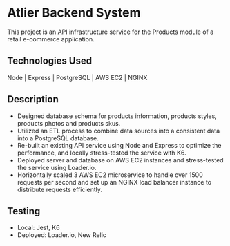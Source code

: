 # Atlier Backend System

This project is an API infrastructure service for the Products module of a retail e-commerce application.

## Technologies Used

Node | Express | PostgreSQL | AWS EC2 | NGINX

## Description

- Designed database schema for products information, products styles, products photos and products skus.
- Utilized an ETL process to combine data sources into a consistent data into a PostgreSQL database.
- Re-built an existing API service using Node and Express to optimize the performance, and locally stress-tested the service with K6.
- Deployed server and database on AWS EC2 instances and stress-tested the service using Loader.io.
- Horizontally scaled 3 AWS EC2 microservice to handle over 1500 requests per second and set up an NGINX load balancer instance to distribute requests efficiently.

## Testing

- Local: Jest, K6
- Deployed: Loader.io, New Relic